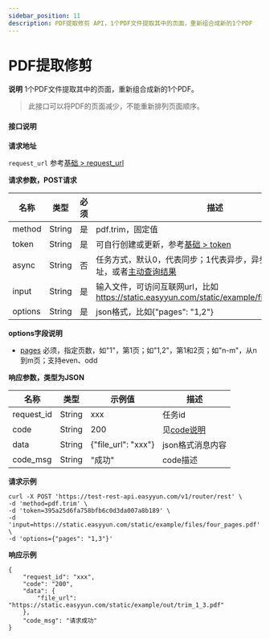 ```yaml
---
sidebar_position: 11
description: PDF提取修剪 API，1个PDF文件提取其中的页面，重新组合成新的1个PDF
---
```


# PDF提取修剪


**说明**
1个PDF文件提取其中的页面，重新组合成新的1个PDF。

> 此接口可以将PDF的页面减少，不能重新排列页面顺序。


#### 接口说明

**请求地址**

`request_url` 参考[基础 > request_url](/docs/api/base#request-url)

**请求参数，POST请求**

| 名称 | 类型 | 必须 | 描述 |
| --- | --- | --- | --- |
| method | String | 是 | pdf.trim，固定值 |
| token | String | 是 | 可自行创建或更新，参考[基础 > token](/docs/api/base#token)|
| async | String | 否 | 任务方式，默认0，代表同步；1代表异步，异步需要设置回调地址，或者[主动查询结果](/docs/api/pdf.task-result) |
| input | String | 是 | 输入文件，可访问互联网url，比如 https://static.easyyun.com/static/example/files/four_pages.pdf |
| options | String | 是 | json格式，比如{"pages": "1,2"} |

**options字段说明**

- [pages](/docs/api/base#pages格式) 必须，指定页数，如"1"，第1页；如"1,2"，第1和2页；如"n-m"，从n到m页；支持even、odd



**响应参数，类型为JSON**

| 名称 | 类型 | 示例值 | 描述 |
| --- | --- | --- | --- |
| request_id | String | xxx | 任务id |
| code | String | 200 | 见[code说明](/docs/api/code) |
| data | String | {"file_url": "xxx"} | json格式消息内容 |
| code_msg | String | "成功" | code描述 |

**请求示例**
```shell
curl -X POST 'https://test-rest-api.easyyun.com/v1/router/rest' \
-d 'method=pdf.trim' \
-d 'token=395a25d6fa758bfb6c0d3da007a8b189' \
-d 'input=https://static.easyyun.com/static/example/files/four_pages.pdf' \
-d 'options={"pages": "1,3"}'
```

**响应示例**
```shell
{
	"request_id": "xxx",
	"code": "200",
	"data": {
		"file_url": "https://static.easyyun.com/static/example/out/trim_1_3.pdf"
	},
	"code_msg": "请求成功"
}
```
